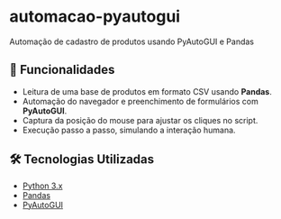 # automacao-pyautogui
 Automação de cadastro de produtos usando PyAutoGUI e Pandas

 ## 📌 Funcionalidades

- Leitura de uma base de produtos em formato CSV usando **Pandas**.
- Automação do navegador e preenchimento de formulários com **PyAutoGUI**.
- Captura da posição do mouse para ajustar os cliques no script.
- Execução passo a passo, simulando a interação humana.

## 🛠️ Tecnologias Utilizadas

- [Python 3.x](https://www.python.org/)
- [Pandas](https://pandas.pydata.org/)
- [PyAutoGUI](https://pyautogui.readthedocs.io/)
